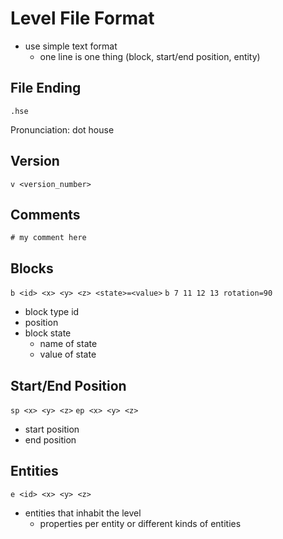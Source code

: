 # Level File Format

- use simple text format
    - one line is one thing (block, start/end position, entity)

## File Ending

`.hse`

Pronunciation: dot house

## Version

`v <version_number>`

## Comments

`# my comment here`

## Blocks

`b <id> <x> <y> <z> <state>=<value>`
`b 7 11 12 13 rotation=90`

- block type id
- position
- block state
    - name of state
    - value of state

## Start/End Position

`sp <x> <y> <z>`
`ep <x> <y> <z>`

- start position
- end position

## Entities

`e <id> <x> <y> <z>`

- entities that inhabit the level
    - properties per entity or different kinds of entities
